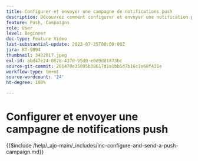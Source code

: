 ```yaml
---
title: Configurer et envoyer une campagne de notifications push
description: Découvrez comment configurer et envoyer une notification push avec une campagne.
feature: Push, Campaigns
role: User
level: Beginner
doc-type: Feature Video
last-substantial-update: 2023-07-25T00:00:00Z
jira: KT-9894
thumbnail: 3422017.jpeg
exl-id: abd47e24-0878-437d-b5d0-e0d9dd1873bc
source-git-commit: 201470e35095b38617d1a1bb5d7b16c1e60f431e
workflow-type: tm+mt
source-wordcount: '24'
ht-degree: 100%

---
```


# Configurer et envoyer une campagne de notifications push

{{$include /help/_ajo-main/_includes/inc-configure-and-send-a-push-campaign.md}}
